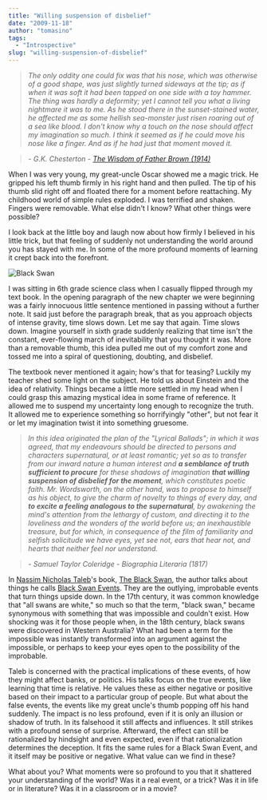 ```yaml
---
title: "Willing suspension of disbelief"
date: "2009-11-18"
author: "tomasino"
tags:
  - "Introspective"
slug: "willing-suspension-of-disbelief"
---
```


> *The only oddity one could fix was that his nose, which was otherwise of a good shape, was just slightly turned sideways at the tip; as if when it was soft it had been tapped on one side with a toy hammer. The thing was hardly a deformity; yet I cannot tell you what a living nightmare it was to me. As he stood there in the sunset-stained water, he affected me as some hellish sea-monster just risen roaring out of a sea like blood. I don't know why a touch on the nose should affect my imagination so much. I think it seemed as if he could move his nose like a finger. And as if he had just that moment moved it.*

> *- G.K. Chesterton - [The Wisdom of Father Brown (1914)][]*

When I was very young, my great-uncle Oscar showed me a magic trick. He
gripped his left thumb firmly in his right hand and then pulled. The tip
of his thumb slid right off and floated there for a moment before
reattaching. My childhood world of simple rules exploded. I was
terrified and shaken. Fingers were removable. What else didn't I know?
What other things were possible?

I look back at the little boy and laugh now about how firmly I believed
in his little trick, but that feeling of suddenly not understanding the
world around you has stayed with me. In some of the more profound
moments of learning it crept back into the forefront.

![Black Swan](https://blog.tomasino.org/images/black-swan.jpg)

I was sitting in 6th grade science class when I casually flipped through
my text book. In the opening paragraph of the new chapter we were
beginning was a fairly innocuous little sentence mentioned in passing
without a further note. It said just before the paragraph break, that as
you approach objects of intense gravity, time slows down. Let me say
that again. Time slows down. Imagine yourself in sixth grade suddenly
realizing that time isn't the constant, ever-flowing march of
inevitability that you thought it was. More than a removable thumb, this
idea pulled me out of my comfort zone and tossed me into a spiral of
questioning, doubting, and disbelief.

The textbook never mentioned it again; how's that for teasing? Luckily
my teacher shed some light on the subject. He told us about Einstein and
the idea of relativity. Things became a little more settled in my head
when I could grasp this amazing mystical idea in some frame of
reference. It allowed me to suspend my uncertainty long enough to
recognize the truth. It allowed me to experience something so
horrifyingly "other", but not fear it or let my imagination twist it
into something gruesome.

> *In this idea originated the plan of the "Lyrical Ballads"; in which it was agreed, that my endeavours should be directed to persons and characters supernatural, or at least romantic; yet so as to transfer from our inward nature a human interest and <span style="font-weight: bold;">a semblance of truth sufficient to procure</span> for these shadows of imagination <span style="font-weight: bold;">that willing suspension of disbelief for the moment</span>, which constitutes poetic faith. Mr. Wordsworth, on the other hand, was to propose to himself as his object, to give the charm of novelty to things of every day, and <span style="font-weight: bold;">to excite a feeling analogous to the supernatural</span>, by awakening the mind's attention from the lethargy of custom, and directing it to the loveliness and the wonders of the world before us; an inexhaustible treasure, but for which, in consequence of the film of familiarity and selfish solicitude we have eyes, yet see not, ears that hear not, and hearts that neither feel nor understand.*

> *- Samuel Taylor Coleridge - Biographia Literaria (1817)*

In [Nassim Nicholas Taleb][]'s book, [The Black Swan][], the author
talks about things he calls [Black Swan Events][]. They are the
outlying, improbable events that turn things upside down. In the 17th
century, it was common knowledge that "all swans are white," so much so
that the term, "black swan," became synonymous with something that was
impossible and couldn't exist. How shocking was it for those people
when, in the 18th century, black swans were discovered in Western
Australia? What had been a term for the impossible was instantly
transformed into an argument against the impossible, or perhaps to keep
your eyes open to the possibility of the improbable.

Taleb is concerned with the practical implications of these events, of
how they might affect banks, or politics. His talks focus on the true
events, like learning that time is relative. He values these as either
negative or positive based on their impact to a particular group of
people. But what about the false events, the events like my great
uncle's thumb popping off his hand suddenly. The impact is no less
profound, even if it is only an illusion or shadow of truth. In its
falsehood it still affects and influences. It still strikes with a
profound sense of surprise. Afterward, the effect can still be
rationalized by hindsight and even expected, even if that
rationalization determines the deception. It fits the same rules for a
Black Swan Event, and it itself may be positive or negative. What value
can we find in these?

What about you? What moments were so profound to you that it shattered
your understanding of the world? Was it a real event, or a trick? Was it
in life or in literature? Was it in a classroom or in a movie?

  [The Wisdom of Father Brown (1914)]: https://www.gutenberg.org/etext/223
  [Nassim Nicholas Taleb]: https://en.wikipedia.org/wiki/Nassim_Nicholas_Taleb
  [The Black Swan]: https://www.amazon.com/Black-Swan-Impact-Highly-Improbable/dp/1400063515/?tag=tomablog-20
  [Black Swan Events]: https://en.wikipedia.org/wiki/Black_swan_theory

